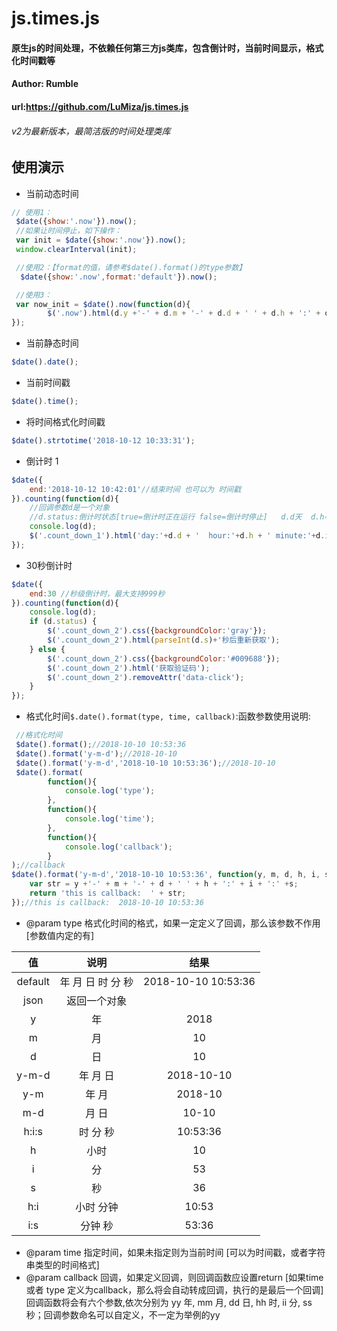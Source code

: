 # js.times.js
#### 原生js的时间处理，不依赖任何第三方js类库，包含倒计时，当前时间显示，格式化时间戳等
#### Author: Rumble
#### url:https://github.com/LuMiza/js.times.js

###### v2为最新版本，最简洁版的时间处理类库


## 使用演示
* 当前动态时间
```javascript
// 使用1：
 $date({show:'.now'}).now();
 //如果让时间停止，如下操作：
 var init = $date({show:'.now'}).now();
 window.clearInterval(init);

 //使用2：【format的值，请参考$date().format()的type参数】
  $date({show:'.now',format:'default'}).now();

 //使用3：
 var now_init = $date().now(function(d){
        $('.now').html(d.y +'-' + d.m + '-' + d.d + ' ' + d.h + ':' + d.i + ':' +d.s);
});
```

                     
* 当前静态时间
```javascript
$date().date();
```

* 当前时间戳
```javascript
$date().time();
```
* 将时间格式化时间戳
```javascript
$date().strtotime('2018-10-12 10:33:31');
```

* 倒计时 1
```javascript
$date({
    end:'2018-10-12 10:42:01'//结束时间 也可以为 时间戳
}).counting(function(d){
    //回调参数d是一个对象
    //d.status:倒计时状态[true=倒计时正在运行 false=倒计时停止]   d.d天  d.h小时   d.i分钟  d.s秒数
    console.log(d);
    $('.count_down_1').html('day:'+d.d + '  hour:'+d.h + ' minute:'+d.i+' second:'+d.s);
});
```
                      
* 30秒倒计时
```javascript
$date({
    end:30 //秒级倒计时，最大支持999秒
}).counting(function(d){
    console.log(d);
    if (d.status) {
        $('.count_down_2').css({backgroundColor:'gray'});
        $('.count_down_2').html(parseInt(d.s)+'秒后重新获取');
    } else {
        $('.count_down_2').css({backgroundColor:'#009688'});
        $('.count_down_2').html('获取验证码');
        $('.count_down_2').removeAttr('data-click');
    }
});
```

* 格式化时间`$.date().format(type, time, callback)`:函数参数使用说明:
```javascript
 //格式化时间
 $date().format();//2018-10-10 10:53:36
 $date().format('y-m-d');//2018-10-10
 $date().format('y-m-d','2018-10-10 10:53:36');//2018-10-10
 $date().format(
 		function(){
 			console.log('type');
 		},
 		function(){
 			console.log('time');
 		},
 		function(){
 			console.log('callback');
 		}
);//callback
$date().format('y-m-d','2018-10-10 10:53:36', function(y, m, d, h, i, s) {
    var str = y +'-' + m + '-' + d + ' ' + h + ':' + i + ':' +s;
    return 'this is callback:  ' + str;
});//this is callback:  2018-10-10 10:53:36
```
* @param type 格式化时间的格式，如果一定定义了回调，那么该参数不作用  [参数值内定的有]

| 值        | 说明   | 结果 |
| :--------:   | :-----:  | :-----:  |
| default     | 年 月 日 时 分 秒 |2018-10-10 10:53:36 |
|    json           |      返回一个对象             |                   |
| y        |   年 |2018  |
|      m        |   月       |10|
|      d        |    日      |10|
|        y-m-d      |    年 月 日      |2018-10-10 |
| y-m        |    年 月   |2018-10 |
|    m-d          |    月 日      |   10-10 |
|      h:i:s        |     时 分 秒     |  10:53:36 |
|         h       |      小时    | 10 |
|         i     |      分    | 53 |
|        s      |     秒     | 36 |
|       h:i       |     小时 分钟     |10:53|
|        i:s      |     分钟 秒     |53:36|

* @param time 指定时间，如果未指定则为当前时间  [可以为时间戳，或者字符串类型的时间格式]
* @param callback 回调，如果定义回调，则回调函数应设置return     [如果time 或者 type 定义为callback，那么将会自动转成回调，执行的是最后一个回调]  回调函数将会有六个参数,依次分别为 yy 年, mm 月, dd 日, hh 时, ii 分, ss 秒；回调参数命名可以自定义，不一定为举例的yy
                      